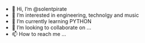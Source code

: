 - 👋 Hi, I’m @solentpirate
- 👀 I’m interested in engineering, technolgy and music
- 🌱 I’m currently learning PYTHON
- 💞️ I’m looking to collaborate on ...
- 📫 How to reach me ...

<!---
solentpirate/solentpirate is a ✨ special ✨ repository because its `README.md` (this file) appears on your GitHub profile.
You can click the Preview link to take a look at your changes.
--->
